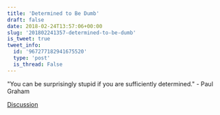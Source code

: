 ```yaml
---
title: 'Determined to Be Dumb'
draft: false
date: 2018-02-24T13:57:06+00:00
slug: '201802241357-determined-to-be-dumb'
is_tweet: true
tweet_info:
  id: '967277182941675520'
  type: 'post'
  is_thread: False
---
```




"You can be surprisingly stupid if you are sufficiently determined." - Paul Graham

[Discussion](https://x.com/sytelus/status/967277182941675520)
